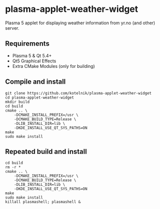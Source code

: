 # plasma-applet-weather-widget
Plasma 5 applet for displaying weather information from yr.no (and other) server.

## Requirements
* Plasma 5 & Qt 5.4+
* Qt5 Graphical Effects
* Extra CMake Modules (only for building)

## Compile and install
```
git clone https://github.com/kotelnik/plasma-applet-weather-widget
cd plasma-applet-weather-widget
mkdir build
cd build
cmake .. \
    -DCMAKE_INSTALL_PREFIX=/usr \
    -DCMAKE_BUILD_TYPE=Release \
    -DLIB_INSTALL_DIR=lib \
    -DKDE_INSTALL_USE_QT_SYS_PATHS=ON
make
sudo make install
```

## Repeated build and install
```
cd build
rm -r *
cmake .. \
    -DCMAKE_INSTALL_PREFIX=/usr \
    -DCMAKE_BUILD_TYPE=Release \
    -DLIB_INSTALL_DIR=lib \
    -DKDE_INSTALL_USE_QT_SYS_PATHS=ON
make
sudo make install
killall plasmashell; plasmashell &
```
